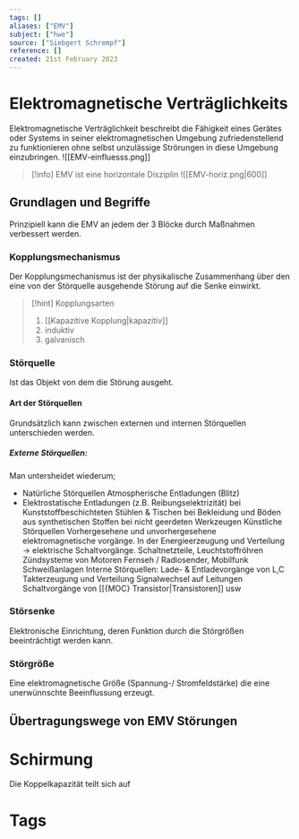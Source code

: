 ```yaml
---
tags: []
aliases: ["EMV"]
subject: ["hwe"]
source: ["Siebgert Schrempf"]
reference: []
created: 21st February 2023
---
```


# Elektromagnetische Verträglichkeits
Elektromagnetische Verträglichkeit beschreibt die Fähigkeit eines Gerätes oder Systems in seiner elektromagnetischen Umgebung zufriedenstellend zu funktionieren ohne selbst unzulässige Strörungen in diese Umgebung einzubringen.
![[EMV-einfluesss.png]]
> [!info] EMV ist eine horizontale Disziplin
> ![[EMV-horiz.png|600]]

## Grundlagen und Begriffe

Prinzipiell kann die EMV an jedem der 3 Blöcke durch Maßnahmen verbessert werden.
### Kopplungsmechanismus
Der Kopplungsmechanismus ist der physikalische Zusammenhang über den eine von der Störquelle ausgehende Störung auf die Senke einwirkt.

> [!hint] Kopplungsarten
> 1. [[Kapazitive Kopplung|kapazitiv]]
> 2. induktiv
> 3. galvanisch
> 

### Störquelle
Ist das Objekt von dem die Störung ausgeht.
#### Art der Störquellen
Grundsätzlich kann zwischen externen und internen Störquellen unterschieden werden.
##### Externe Störquellen: 
Man untersheidet wiederum;
- Natürliche Störquellen Atmospherische Entladungen (Blitz)
- Elektrostatische Entladungen (z.B. Reibungselektrizität) bei Kunststoffbeschichteten Stühlen & Tischen bei Bekleidung und Böden aus synthetischen Stoffen bei nicht geerdeten Werkzeugen Künstliche Störquellen Vorhergesehene und unvorhergesehene elektromagnetische vorgänge. In der Energieerzeugung und Verteilung → elektrische Schaltvorgänge. Schaltnetzteile, Leuchtstoffröhren Zündsysteme von Motoren Fernseh / Radiosender, Mobilfunk Schweißanlagen Interne Störquellen: Lade- & Entladevorgänge von L,C Takterzeugung und Verteilung Signalwechsel auf Leitungen Schaltvorgänge von [[{MOC} Transistor|Transistoren]] usw
### Störsenke
Elektronische Einrichtung, deren Funktion durch die Störgrößen beeinträchtigt werden kann.

### Störgröße
Eine elektromagnetische Größe (Spannung-/ Stromfeldstärke) die eine unerwünnschte Beeinflussung erzeugt.
## Übertragungswege von EMV Störungen
# Schirmung
Die Koppelkapazität teilt sich auf
# Tags